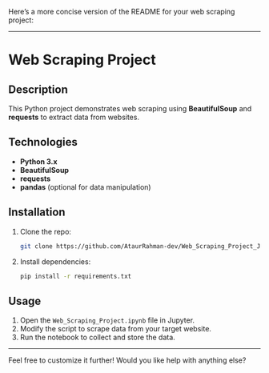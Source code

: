 Here’s a more concise version of the README for your web scraping project:

---

# Web Scraping Project

## Description

This Python project demonstrates web scraping using **BeautifulSoup** and **requests** to extract data from websites.

## Technologies

* **Python 3.x**
* **BeautifulSoup**
* **requests**
* **pandas** (optional for data manipulation)

## Installation

1. Clone the repo:

   ```bash
   git clone https://github.com/AtaurRahman-dev/Web_Scraping_Project_Jupyter.git
   ```

2. Install dependencies:

   ```bash
   pip install -r requirements.txt
   ```

## Usage

1. Open the `Web_Scraping_Project.ipynb` file in Jupyter.
2. Modify the script to scrape data from your target website.
3. Run the notebook to collect and store the data.


---

Feel free to customize it further! Would you like help with anything else?
